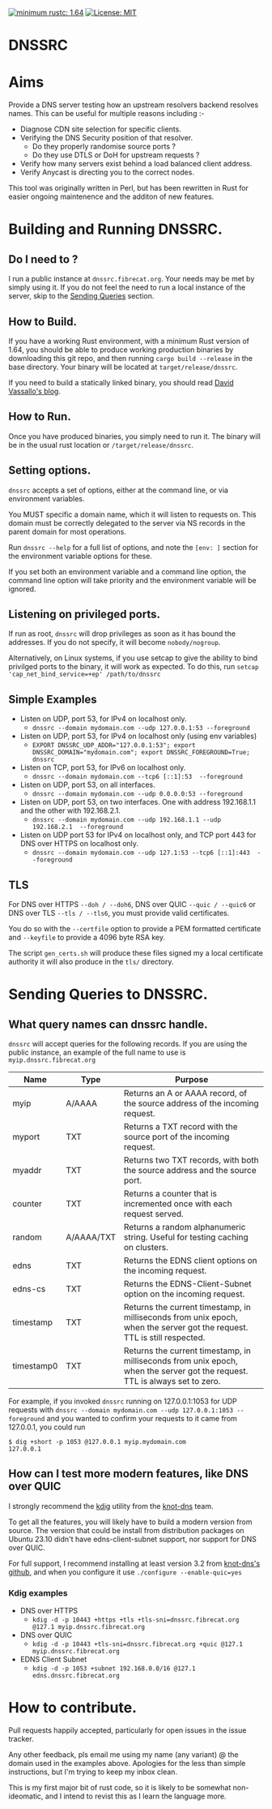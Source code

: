 [![minimum rustc: 1.64](https://img.shields.io/badge/minimum%20rustc-1.64-green?logo=rust)](https://www.whatrustisit.com)
[![License: MIT](https://img.shields.io/badge/license-MIT-blue.svg)](LICENSE-MIT)

# DNSSRC

# Aims

Provide a DNS server testing how an upstream resolvers backend resolves names. This can be useful for multiple reasons including :-

- Diagnose CDN site selection for specific clients.
- Verifying the DNS Security position of that resolver.
  - Do they properly randomise source ports ?
  - Do they use DTLS or DoH for upstream requests ?
- Verify how many servers exist behind a load balanced client address.
- Verify Anycast is directing you to the correct nodes.

This tool was originally written in Perl, but has been rewritten in Rust for easier ongoing maintenence and the additon of new features.

# Building and Running DNSSRC.

## Do I need to ?

I run a public instance at `dnssrc.fibrecat.org`. Your needs may be met by simply using it. If you 
do not feel the need to run a local instance of the server, skip to the [Sending Queries](#Sending-Queries-to-DNSSRC.) section.

## How to Build.

If you have a working Rust environment, with a minimum Rust version of 1.64, you should be able to produce
working production binaries by downloading this git repo, and then running `cargo build --release` in the
base directory. Your binary will be located at `target/release/dnssrc`.

If you need to build a statically linked binary, you should read [David Vassallo's blog](https://blog.davidvassallo.me/2021/06/10/lessons-learned-building-statically-linked-rust-binaries-openssl/).

## How to Run.

Once you have produced binaries, you simply need to run it. The binary will be in the usual rust
location or `/target/release/dnssrc`.

## Setting options.

`dnssrc` accepts a set of options, either at the command line, or via environment variables.

You MUST specific a domain name, which it will listen to requests on. This domain must be
correctly delegated to the server via NS records in the parent domain for most operations.

Run `dnssrc --help` for a full list of options, and note the `[env: ]` section for the
environment variable options for these.

If you set both an environment variable and a command line option, the command line option
will take priority and the environment variable will be ignored.

## Listening on privileged ports.

If run as root, `dnssrc` will drop privileges as soon as it has bound the addresses. If you do not
specify, it will become `nobody/nogroup`.

Alternatively, on Linux systems, if you use setcap to give the ability to bind privilged ports
to the binary, it will work as expected. To do this, run `setcap 'cap_net_bind_service=+ep' /path/to/dnssrc`

## Simple Examples

- Listen on UDP, port 53, for IPv4 on localhost only.
  - `dnssrc --domain mydomain.com --udp 127.0.0.1:53 --foreground`
- Listen on UDP, port 53, for IPv4 on localhost only (using env variables)
  - `EXPORT DNSSRC_UDP_ADDR="127.0.0.1:53"; export DNSSRC_DOMAIN="mydomain.com"; export DNSSRC_FOREGROUND=True; dnssrc`
- Listen on TCP, port 53, for IPv6 on localhost only.
  - `dnssrc --domain mydomain.com --tcp6 [::1]:53  --foreground`
- Listen on UDP, port 53, on all interfaces.
  - `dnssrc --domain mydomain.com --udp 0.0.0.0:53 --foreground`
- Listen on UDP, port 53, on two interfaces. One with address 192.168.1.1 and the other with 192.168.2.1.
  - `dnssrc --domain mydomain.com --udp 192.168.1.1 --udp 192.168.2.1  --foreground`
- Listen on UDP port 53 for IPv4 on localhost only, and TCP port 443 for DNS over HTTPS on localhost only.
  - `dnssrc --domain mydomain.com --udp 127.1:53 --tcp6 [::1]:443  --foreground`

## TLS

For DNS over HTTPS `--doh / --doh6`, DNS over QUIC `--quic / --quic6` or DNS over TLS `--tls / --tls6`,
you must provide valid certificates.

You do so with the `--certfile` option to provide a PEM formatted certificate and `--keyfile` to provide a 4096 byte RSA key.

The script `gen_certs.sh` will produce these files signed my a local certificate authority it will also
produce in the `tls/` directory.

# Sending Queries to DNSSRC.

## What query names can dnssrc handle.

`dnssrc` will accept queries for the following records. If you are using the public instance, 
an example of the full name to use is `myip.dnssrc.fibrecat.org`

| Name      | Type    | Purpose                                                                       |
|---------  |---------|-------------------------------------------------------------------------------|
| myip      | A/AAAA  | Returns an A or AAAA record, of the source address of the incoming request.   |
| myport    | TXT     | Returns a TXT record with the source port of the incoming request.            |
| myaddr    | TXT     | Returns two TXT records, with both the source address and the source port.    |
| counter   | TXT     | Returns a counter that is incremented once with each request served.          |
| random    | A/AAAA/TXT     | Returns a random alphanumeric string. Useful for testing caching on clusters. |
| edns      | TXT     | Returns the EDNS client options on the incoming request.                      |
| edns-cs   | TXT     | Returns the EDNS-Client-Subnet option on the incoming request.                |
| timestamp | TXT     | Returns the current timestamp, in milliseconds from unix epoch, when the server got the request. TTL is still respected. |
| timestamp0 | TXT     | Returns the current timestamp, in milliseconds from unix epoch, when the server got the request. TTL is always set to zero. |


For example, if you invoked `dnssrc` running on 127.0.0.1:1053 for UDP requests with 
`dnssrc --domain mydomain.com --udp 127.0.0.1:1053 --foreground` and you wanted to confirm your requests to it came
from 127.0.0.1, you could run

```
$ dig +short -p 1053 @127.0.0.1 myip.mydomain.com
127.0.0.1
```

## How can I test more modern features, like DNS over QUIC

I strongly recommend the [kdig](https://www.knot-dns.cz/docs/latest/html/man_kdig.html) utility from the [knot-dns](https://www.knot-dns.cz/) team.

To get all the features, you will likely have to build a modern version from source. The version that
could be install from distribution packages on Ubuntu 23.10 didn't have edns-client-subnet support,
nor support for DNS over QUIC.

For full support, I recommend installing at least version 3.2 from [knot-dns's github](https://github.com/CZ-NIC/knot), and when you configure it use `./configure --enable-quic=yes`

### Kdig examples
- DNS over HTTPS
  - `kdig -d -p 10443 +https +tls +tls-sni=dnssrc.fibrecat.org @127.1 myip.dnssrc.fibrecat.org`
- DNS over QUIC
  - `kdig -d -p 10443 +tls-sni=dnssrc.fibrecat.org +quic @127.1 myip.dnssrc.fibrecat.org`
- EDNS Client Subnet
  - `kdig -d -p 1053 +subnet 192.168.0.0/16 @127.1 edns.dnssrc.fibrecat.org`
# How to contribute.

Pull requests happily accepted, particularly for open issues in the issue tracker.

Any other feedback, pls email me using my name (any variant) @ the domain used in the examples above.
Apologies for the less than simple instructions, but I'm trying to keep my inbox clean.

This is my first major bit of rust code, so it is likely to be somewhat non-ideomatic, and I
intend to revist this as I learn the language more.
